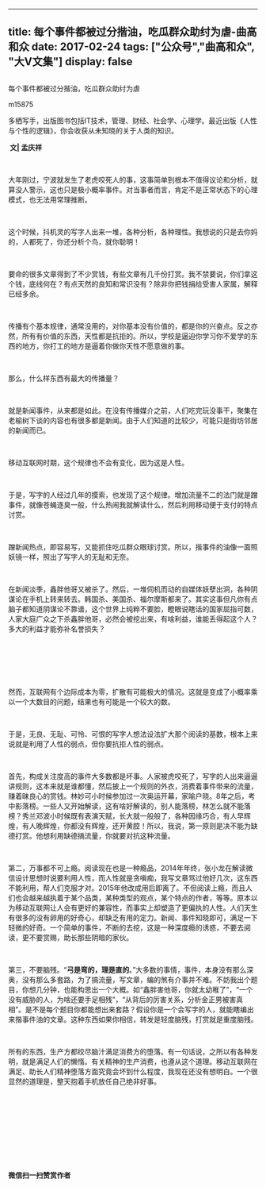 
---
title:   每个事件都被过分揩油，吃瓜群众助纣为虐-曲高和众
date: 2017-02-24
tags: ["公众号","曲高和众", "大V文集"]
display: false
---


## 



每个事件都被过分揩油，吃瓜群众助纣为虐




m15875




多栖写手，出版图书包括IT技术，管理、财经、社会学、心理学。最近出版《人性与个性的逻辑》，你会收获从未知晓的关于人类的知识。


**&nbsp;文| 孟庆祥**

&nbsp;

大年刚过，宁波就发生了老虎咬死人的事，这事简单到根本不值得议论和分析，就算没人警示，这也只是极小概率事件。对当事者而言，肯定不是正常状态下的心理模式，也无法用常理推断。

&nbsp;

这个时候，抖机灵的写字人出来一堆，各种分析，各种理性。我想说的只是去你妈的，人都死了，你还分析个鸟，就你聪明！

&nbsp;

要命的很多文章得到了不少赏钱，有些文章有几千份打赏。我不禁要说，你们拿这个钱，底线何在？有点天然的良知和常识没有？除非你把钱捐给受害人家属，解释已经多余。

&nbsp;

传播有个基本规律，通常没用的，对你基本没有价值的，都是你的兴奋点。反之亦然，所有有价值的东西，天性都是抗拒的。所以，学校是逼迫你学习你不爱学的东西的地方，你打工的地方是逼着你做你天性不愿意做的事。

&nbsp;

那么，什么样东西有最大的传播量？

&nbsp;

就是新闻事件，从来都是如此。在没有传播媒介之前，人们吃完玩没事干，聚集在老榆树下谈的内容也有很多都是新闻。由于人们知道的比较少，可能只是街坊邻居的新闻而已。

&nbsp;

移动互联网时期，这个规律也不会有变化，因为这是人性。

&nbsp;

于是，写字的人经过几年的摸索，也发现了这个规律。增加流量不二的法门就是蹭事件，就像苍蝇逐臭一般，什么热闹我就解读什么，然后利用移动便于支付的特点讨赏。

&nbsp;

蹭新闻热点，即容易写，又能抓住吃瓜群众眼球讨赏。所以，揩事件的油像一面照妖镜一样，照出了写字人的无耻和无奈。

&nbsp;

在新闻淡季，鑫胖他哥又被杀了。然后，一堆伺机而动的自媒体妖孽出洞，各种阴谋论在手机上转来转去。韩国杀、美国杀、福尔摩斯都来了。其实这事但凡你有点脑子都知道阴谋论不靠谱，这个世界上纯粹不要脸，瞪眼说瞎话的国家屈指可数，人家大庭广众之下杀鑫胖他哥，必然会被挖出来，有啥利益，谁能丢得起这个人？多大的利益才能弥补名誉损失？

&nbsp;

&nbsp;

&nbsp;

然而，互联网有个边际成本为零，扩散有可能极大的情况。这就是变成了小概率乘以一个大数目的问题，结果也有可能是一个较大的数。

&nbsp;

于是，无良、无耻、可怜、可恨的写字人想法设法扩大那个阅读的基数，根本上来说就是利用了人性的弱点，但你要抗拒人性的弱点。

&nbsp;

首先，构成关注度高的事件大多数都是坏事。人家被虎咬死了，写字的人出来逼逼讲规则，这本来就是谁都懂，然后披上一个规则的外衣，消费着事件带来的流量，赚着昧良心的赏钱。林妙可小时候参加过一次奥运开幕，家喻户晓。8年之后，考中影落榜。一些人又开始解读，这有啥好解读的，别人能落榜，林怎么就不能落榜？秀兰邓波小时候既有表演天赋，长大就一般般了，各种因缘巧合，有人早辉煌，有人晚辉煌，你都没有辉煌，还开黄腔！所以，我说，第一原则是决不能为缺德打赏。他想利用缺德搞流量，你就要对抗这种流量。

&nbsp;

第二，万事都不可上瘾。阅读现在也是一种瘾品，2014年年终，张小龙在解读微信设计思想时说要利用人性，而人性就是贪嗔痴，我写文章骂过他好几次，这东西不能利用，帮人们克服才对。2015年他改成用后即离了。不但阅读上瘾，而且人们也会越来越执着于某个品类，某种类型的观点，某个特点的作者，等等。原本以为移动互联网让人会有更好的兼容性，而事实上却塑造了更偏执的人性。人们天生有很多的没有卵用的好奇心，却缺乏有用的定力。新闻、事件知晓即可，满足一下轻微的好奇。一个简单的事件，不断的去挖，这是一种深度瘾的诱惑，不要去阅读，更不要赏赐，助长那些阴暗的家伙。

&nbsp;

第三，不要脑残。“**弓是弯的，理是直的**。”大多数的事情，事件，本身没有那么深奥，没有那么多套路，为了搞流量，写文章，编的煞有介事并不难。不妨我出个题目，你想几分钟，也能构思出一个大概。如“鑫胖害他哥，你就太幼稚了”，“一个没有威胁的人，为啥还要手足相残”，“从背后的厉害关系，分析金正男被害真相”。是不是每个题目你都能想出来套路？假设你是一个会写字的人，就能瞎编出来揩事件油的文章。这种东西如果你相信，转发是轻度脑残，打赏就是重度脑残。

&nbsp;

所有的东西，生产方都绞尽脑汁满足消费方的堕落。有一句话说，之所以有各种发明，就是满足人们的懒惰。有关精神的生产消费，也遵从这个道理。移动互联网在满足、助长人们精神堕落方面究竟会坏到什么程度，我现在还没有想明白。一个很显然的道理是，整天抱着手机放任自己绝非好事。

&nbsp;

&nbsp;

&nbsp;

&nbsp;

&nbsp;




**微信扫一扫赞赏作者**













